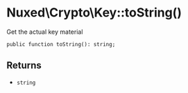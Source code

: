 # Nuxed\\Crypto\\Key::toString()




Get the actual key material




``` Hack
public function toString(): string;
```




## Returns




+ ` string `